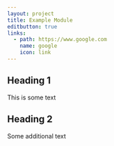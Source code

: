 ```yaml
---
layout: project
title: Example Module
editbutton: true
links:
  - path: https://www.google.com
    name: google
    icon: link
---
```

## Heading 1

This is some text

## Heading 2

Some additional text
